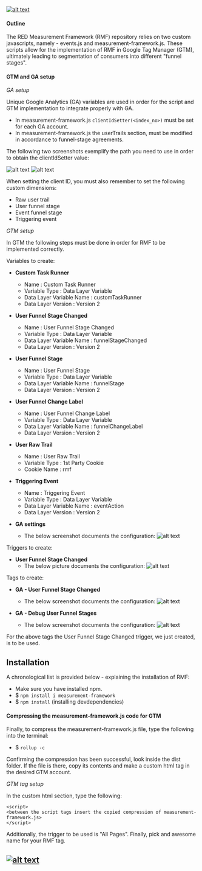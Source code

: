 [![alt text](img/RMFrp.png "Logo Title Text 1")](https://redperformance.no/)

#### Outline
The RED Measurement Framework (RMF) repository relies on two custom javascripts, namely - events.js and measurement-framework.js.
These scripts allow for the implementation of RMF in Google Tag Manager (GTM), ultimately leading to segmentation of consumers into different "funnel stages".

#### GTM and GA setup
*GA setup*

Unique Google Analytics (GA) variables are used in order for the script and GTM implementation to integrate properly with GA.

- In measurement-framework.js ```clientIdSetter(<index_no>)``` must be set for each GA account.
- In measurement-framework.js the userTrails section, must be modified in accordance to funnel-stage
agreements.

The following two screenshots exemplify the path you need to use in order to obtain the clientIdSetter value:

![alt text](img/custom_dimensions.png)
![alt text](img/client_id.png)

When setting the client ID, you must also remember to set the following custom dimensions:

- Raw user trail 
- User funnel stage 
- Event funnel stage
- Triggering event

*GTM setup*

In GTM the following steps must be done in order for RMF to be implemented correctly.

Variables to create:

- **Custom Task Runner**
	- Name : Custom Task Runner
	- Variable Type : Data Layer Variable
	- Data Layer Variable Name : customTaskRunner
	- Data Layer Version : Version 2

- **User Funnel Stage Changed**
	- Name : User Funnel Stage Changed
	- Variable Type : Data Layer Variable
	- Data Layer Variable Name : funnelStageChanged
	- Data Layer Version : Version 2	

- **User Funnel Stage**
	- Name : User Funnel Stage
	- Variable Type : Data Layer Variable
	- Data Layer Variable Name : funnelStage
	- Data Layer Version : Version 2

- **User Funnel Change Label**
	- Name : User Funnel Change Label
	- Variable Type : Data Layer Variable
	- Data Layer Variable Name : funnelChangeLabel
	- Data Layer Version : Version 2

- **User Raw Trail**
	- Name : User Raw Trail
	- Variable Type : 1st Party Cookie
	- Cookie Name : rmf

- **Triggering Event**
	- Name : Triggering Event
	- Variable Type : Data Layer Variable
	- Data Layer Variable Name : eventAction
	- Data Layer Version : Version 2

- **GA settings**
	- The below screenshot documents the configuration:
	![alt text](img/GAsettings.png)
	

Triggers to create:

- **User Funnel Stage Changed**
	- The below picture documents the configuration:
	![alt text](img/Userfunnelstagechanged.png) 	

Tags to create:

- **GA - User Funnel Stage Changed**
	- The below screenshot documents the configuration:
	![alt text](img/UserFStageTag.png)

- **GA - Debug User Funnel Stages**
	- The below screenshot documents the configuration:
	![alt text](img/Debug.png)

For the above tags the User Funnel Stage Changed trigger, we just created, is to be used.

## Installation
A chronological list is provided below - explaining the installation of RMF:

- Make sure you have installed npm. 
- $ ```npm install i measurement-framework```
- $ ```npm install``` (installing devdependencies)

#### Compressing the measurement-framework.js code for GTM
Finally, to compress the measurement-framework.js file, type the following into
the terminal:

- $ ```rollup -c```

Confirming the compression has been successful, look inside the dist folder.
If the file is there, copy its contents and make a custom html tag in the desired GTM account.

*GTM tag setup*

In the custom html section, type the following:

```
<script>
<between the script tags insert the copied compression of measurement-framework.js>
</script>
```
Additionally, the trigger to be used is "All Pages". Finally, pick and awesome name for your RMF tag.

## [![alt text](img/RMF.png "Logo Title Text 1")](https://redperformance.no/)